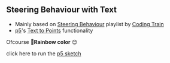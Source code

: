## Steering Behaviour with Text 
- Mainly based on [Steering Behaviour](https://www.youtube.com/playlist?list=PLRqwX-V7Uu6YHt0dtyf4uiw8tKOxQLvlW) playlist by [Coding Train](https://thecodingtrain.com/)
- [p5](https://p5js.org/)'s [Text to Points](https://p5js.org/reference/#/p5.Font/textToPoints) functionality

Ofcourse **🌈Rainbow color** 😊

click here to run the [p5 sketch](https://editor.p5js.org/Eurus/sketches/JD5wahv7c)
